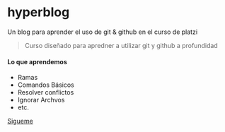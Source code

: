 # hyperblog
Un blog para aprender el uso de git &amp; github en el curso de platzi

> Curso diseñado para apredner a utilizar git y github a profundidad

#### Lo que aprendemos
- Ramas
- Comandos Básicos
- Resolver conflictos
- Ignorar Archvos
- etc.

[Sigueme](http://abyleyva.com "Sigueme")